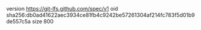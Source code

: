 version https://git-lfs.github.com/spec/v1
oid sha256:db0ad41622aec3934ce81fb4c9242be57261304af214fc783f5d01b9de557c5a
size 800
